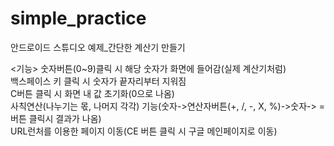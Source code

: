 # simple_practice

안드로이드 스튜디오 예제_간단한 계산기 만들기

<기능>
숫자버튼(0~9)클릭 시 해당 숫자가 화면에 들어감(실제 계산기처럼)<br/>
백스페이스 키 클릭 시 숫자가 끝자리부터 지워짐</br>
C버튼 클릭 시 화면 내 값 초기화(0으로 나옴)<br/>
사칙연산(나누기는 몫, 나머지 각각) 기능(숫자->연산자버튼(+, /, -, X, %)->숫자-> =버튼 클릭시 결과가 나옴)<br/>
URL런처를 이용한 페이지 이동(CE 버튼 클릭 시 구글 메인페이지로 이동)<br/>
